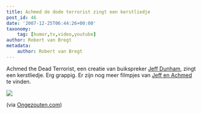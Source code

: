 ```yaml
---
title: Achmed de dode terrorist zingt een kerstliedje
post_id: 46
date: '2007-12-25T06:44:26+00:00'
taxonomy:
    tag: [humor,tv,video,youtube]
author: Robert van Bregt
metadata:
    author: Robert van Bregt
---
```

Achmed the Dead Terrorist, een creatie van buikspreker [Jeff Dunham](http://www.jeffdunham.com/), zingt een kerstliedje. Erg grappig. Er zijn nog meer filmpjes van [Jeff en Achmed](http://nl.youtube.com/results?search_query=jeff+dunham+achmed) te vinden.

![](http://youtube.com/?v=wskT6YfVB6E)

(via [Ongezouten.com](http://ongezouten.com/2007/12/23/achmed-dead-terrorist-kerstliedje/))